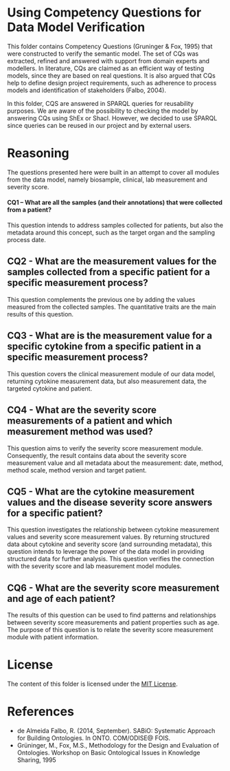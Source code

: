 # Using Competency Questions for Data Model Verification

This folder contains Competency Questions (Gruninger & Fox, 1995) that were constructed to verify the semantic model. The set of CQs was extracted, refined and answered with support from domain experts and modellers. In literature, CQs are claimed as an efficient way of testing models, since they are based on real questions. It is also argued that CQs help to define design project requirements, such as adherence to process models and identification of stakeholders (Falbo, 2004).

In this folder, CQS are answered in SPARQL queries for reusability purposes. We are aware of the possibility to checking the model by answering CQs using ShEx or Shacl. However, we decided to use SPARQL since queries can be reused in our project and by external users.

# Reasoning
The questions presented here were built in an attempt to cover all modules from the data model, namely biosample, clinical, lab measurement and severity score.

#### CQ1 – What are all the samples (and their annotations) that were collected from a patient?
This question intends to address samples collected for patients, but also the metadata around this concept, such as the target organ and the sampling process date.

## CQ2 - What are the measurement values for the samples collected from a specific patient for a specific measurement process?
This question complements the previous one by adding the values measured from the collected samples. The quantitative traits are the main results of this question.

## CQ3 - What are is the measurement value for a specific cytokine from a specific patient in a specific measurement process?
This question covers the clinical measurement module of our data model, returning cytokine measurement data, but also measurement data, the targeted cytokine and patient.

## CQ4 - What are the severity score measurements of a patient and which measurement method was used?
This question aims to verify the severity score measurement module. Consequently, the result contains data about the severity score measurement value and all metadata about the measurement: date, method, method scale, method version and target patient.

## CQ5 - What are the cytokine measurement values and the disease severity score answers for a specific patient?
This question investigates the relationship between cytokine measurement values and severity score measurement values. By returning structured data about cytokine and severity score (and surrounding metadata), this question intends to leverage the power of the data model in providing structured data for further analysis. This question verifies the connection with the severity score and lab measurement model modules.

## CQ6 - What are the severity score measurement and age of each patient?
The results of this question can be used to find patterns and relationships between severity score measurements and patient properties such as age. The purpose of this question is to relate the severity score measurement module with patient information.

# License
The content of this folder is licensed under the [MIT License](https://opensource.org/licenses/MIT).

# References
- de Almeida Falbo, R. (2014, September). SABiO: Systematic Approach for Building Ontologies. In ONTO. COM/ODISE@ FOIS.
- Grüninger, M., Fox, M.S., Methodology for the Design and Evaluation of Ontologies. Workshop on Basic Ontological Issues in Knowledge Sharing, 1995
